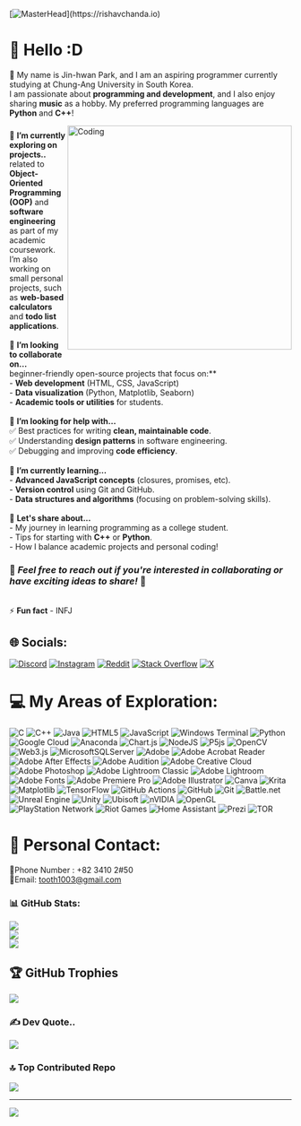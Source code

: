 [![MasterHead]([https://1.bp.blogspot.com/-7A4WynwLsM...](https://clarksimsonmiller.com/wp-content/uploads/2019/06/syracuse-ny-page.gif))](https://rishavchanda.io)

# 💫 Hello :D

👋 My name is Jin-hwan Park, and I am an aspiring programmer currently studying at Chung-Ang University in South Korea. <br>
I am passionate about **programming and development**, and I also enjoy sharing **music** as a hobby.
My preferred programming languages are **Python** and **C++**!

<img align="right" alt="Coding" width="400" src="[https://cdn.dribbble.com/users/116207...](https://gifdb.com/images/high/animated-man-computer-coding-nae6mec378lsg1i3.gif)">

###
🔭 **I’m currently exploring on projects..**<br>related to **Object-Oriented Programming (OOP)** and **software engineering** as part of my academic coursework.
<br>I’m also working on small personal projects, such as **web-based calculators** and **todo list applications**.<br><br>👯 **I’m looking to collaborate on...**<br>beginner-friendly open-source projects that focus on:**<br>- **Web development** (HTML, CSS, JavaScript)<br>- **Data visualization** (Python, Matplotlib, Seaborn)<br>- **Academic tools or utilities** for students.<br><br>🤝 **I’m looking for help with...** <br>     ✅ Best practices for writing **clean, maintainable code**.<br>     ✅ Understanding **design patterns** in software engineering.<br>     ✅ Debugging and improving **code efficiency**.<br><br>
🌱 **I’m currently learning...** <br>- **Advanced JavaScript concepts** (closures, promises, etc).<br>- **Version control** using Git and GitHub.<br>- **Data structures and algorithms** (focusing on problem-solving skills).<br><br>💬 **Let's share about...** <br>- My journey in learning programming as a college student.<br>- Tips for starting with **C++** or **Python**.<br>- How I balance academic projects and personal coding!

### 👀 *Feel free to reach out if you're interested in collaborating or have exciting ideas to share!* 👀

<br>⚡ **Fun fact** - INFJ


## 🌐 Socials:
[![Discord](https://img.shields.io/badge/Discord-%237289DA.svg?logo=discord&logoColor=white)](https://discord.gg/https://discord.com/channels/1309456541791027240/1309456541791027243) [![Instagram](https://img.shields.io/badge/Instagram-%23E4405F.svg?logo=Instagram&logoColor=white)](https://instagram.com/kyle_makarov) [![Reddit](https://img.shields.io/badge/Reddit-%23FF4500.svg?logo=Reddit&logoColor=white)](https://reddit.com/user/kylemakarovloop) [![Stack Overflow](https://img.shields.io/badge/-Stackoverflow-FE7A16?logo=stack-overflow&logoColor=white)](https://stackoverflow.com/users/kylemkr) [![X](https://img.shields.io/badge/X-black.svg?logo=X&logoColor=white)](https://x.com/    ) 

# 💻 My Areas of Exploration:
![C](https://img.shields.io/badge/c-%2300599C.svg?style=for-the-badge&logo=c&logoColor=white) ![C++](https://img.shields.io/badge/c++-%2300599C.svg?style=for-the-badge&logo=c%2B%2B&logoColor=white) ![Java](https://img.shields.io/badge/java-%23ED8B00.svg?style=for-the-badge&logo=openjdk&logoColor=white) ![HTML5](https://img.shields.io/badge/html5-%23E34F26.svg?style=for-the-badge&logo=html5&logoColor=white) ![JavaScript](https://img.shields.io/badge/javascript-%23323330.svg?style=for-the-badge&logo=javascript&logoColor=%23F7DF1E) ![Windows Terminal](https://img.shields.io/badge/Windows%20Terminal-%234D4D4D.svg?style=for-the-badge&logo=windows-terminal&logoColor=white) ![Python](https://img.shields.io/badge/python-3670A0?style=for-the-badge&logo=python&logoColor=ffdd54) ![Google Cloud](https://img.shields.io/badge/GoogleCloud-%234285F4.svg?style=for-the-badge&logo=google-cloud&logoColor=white) ![Anaconda](https://img.shields.io/badge/Anaconda-%2344A833.svg?style=for-the-badge&logo=anaconda&logoColor=white) ![Chart.js](https://img.shields.io/badge/chart.js-F5788D.svg?style=for-the-badge&logo=chart.js&logoColor=white) ![NodeJS](https://img.shields.io/badge/node.js-6DA55F?style=for-the-badge&logo=node.js&logoColor=white) ![P5js](https://img.shields.io/badge/p5.js-ED225D?style=for-the-badge&logo=p5.js&logoColor=FFFFFF) ![OpenCV](https://img.shields.io/badge/opencv-%23white.svg?style=for-the-badge&logo=opencv&logoColor=white) ![Web3.js](https://img.shields.io/badge/web3.js-F16822?style=for-the-badge&logo=web3.js&logoColor=white) ![MicrosoftSQLServer](https://img.shields.io/badge/Microsoft%20SQL%20Server-CC2927?style=for-the-badge&logo=microsoft%20sql%20server&logoColor=white) ![Adobe](https://img.shields.io/badge/adobe-%23FF0000.svg?style=for-the-badge&logo=adobe&logoColor=white) ![Adobe Acrobat Reader](https://img.shields.io/badge/Adobe%20Acrobat%20Reader-EC1C24.svg?style=for-the-badge&logo=Adobe%20Acrobat%20Reader&logoColor=white) ![Adobe After Effects](https://img.shields.io/badge/Adobe%20After%20Effects-9999FF.svg?style=for-the-badge&logo=Adobe%20After%20Effects&logoColor=white) ![Adobe Audition](https://img.shields.io/badge/Adobe%20Audition-9999FF.svg?style=for-the-badge&logo=Adobe%20Audition&logoColor=white) ![Adobe Creative Cloud](https://img.shields.io/badge/Adobe%20Creative%20Cloud-DA1F26.svg?style=for-the-badge&logo=Adobe%20Creative%20Cloud&logoColor=white) ![Adobe Photoshop](https://img.shields.io/badge/adobe%20photoshop-%2331A8FF.svg?style=for-the-badge&logo=adobe%20photoshop&logoColor=white) ![Adobe Lightroom Classic](https://img.shields.io/badge/Adobe%20Lightroom%20Classic-31A8FF.svg?style=for-the-badge&logo=Adobe%20Lightroom%20Classic&logoColor=white) ![Adobe Lightroom](https://img.shields.io/badge/Adobe%20Lightroom-31A8FF.svg?style=for-the-badge&logo=Adobe%20Lightroom&logoColor=white) ![Adobe Fonts](https://img.shields.io/badge/Adobe%20Fonts-000B1D.svg?style=for-the-badge&logo=Adobe%20Fonts&logoColor=white) ![Adobe Premiere Pro](https://img.shields.io/badge/Adobe%20Premiere%20Pro-9999FF.svg?style=for-the-badge&logo=Adobe%20Premiere%20Pro&logoColor=white) ![Adobe Illustrator](https://img.shields.io/badge/adobe%20illustrator-%23FF9A00.svg?style=for-the-badge&logo=adobe%20illustrator&logoColor=white) ![Canva](https://img.shields.io/badge/Canva-%2300C4CC.svg?style=for-the-badge&logo=Canva&logoColor=white) ![Krita](https://img.shields.io/badge/Krita-203759?style=for-the-badge&logo=krita&logoColor=EEF37B) ![Matplotlib](https://img.shields.io/badge/Matplotlib-%23ffffff.svg?style=for-the-badge&logo=Matplotlib&logoColor=black) ![TensorFlow](https://img.shields.io/badge/TensorFlow-%23FF6F00.svg?style=for-the-badge&logo=TensorFlow&logoColor=white) ![GitHub Actions](https://img.shields.io/badge/github%20actions-%232671E5.svg?style=for-the-badge&logo=githubactions&logoColor=white) ![GitHub](https://img.shields.io/badge/github-%23121011.svg?style=for-the-badge&logo=github&logoColor=white) ![Git](https://img.shields.io/badge/git-%23F05033.svg?style=for-the-badge&logo=git&logoColor=white) ![Battle.net](https://img.shields.io/badge/battle.net-%2300AEFF.svg?style=for-the-badge&logo=battle.net&logoColor=white) ![Unreal Engine](https://img.shields.io/badge/unrealengine-%23313131.svg?style=for-the-badge&logo=unrealengine&logoColor=white) ![Unity](https://img.shields.io/badge/unity-%23000000.svg?style=for-the-badge&logo=unity&logoColor=white) ![Ubisoft](https://img.shields.io/badge/Ubisoft-%23F5F5F5.svg?style=for-the-badge&logo=Ubisoft&logoColor=black) ![nVIDIA](https://img.shields.io/badge/nVIDIA-%2376B900.svg?style=for-the-badge&logo=nVIDIA&logoColor=white) ![OpenGL](https://img.shields.io/badge/OpenGL-white?logo=OpenGL&style=for-the-badge) ![PlayStation Network](https://img.shields.io/badge/PSN-%230070D1.svg?style=for-the-badge&logo=Playstation&logoColor=white) ![Riot Games](https://img.shields.io/badge/riotgames-D32936.svg?style=for-the-badge&logo=riotgames&logoColor=white) ![Home Assistant](https://img.shields.io/badge/home%20assistant-%2341BDF5.svg?style=for-the-badge&logo=home-assistant&logoColor=white) ![Prezi](https://img.shields.io/badge/Prezi-%23000000.svg?style=for-the-badge&logo=Prezi&logoColor=white) ![TOR](https://img.shields.io/badge/tor-%237E4798.svg?style=for-the-badge&logo=tor-project&logoColor=white)

# 📧 Personal Contact:
📱Phone Number : +82 3410 2#50 <br>
📨Email: tooth1003@gmail.com 
 
### 📊 GitHub Stats:
![](https://github-readme-stats.vercel.app/api?username=jinhwanpark&theme=radical&hide_border=false&include_all_commits=true&count_private=false)<br/>
![](https://github-readme-streak-stats.herokuapp.com/?user=jinhwanpark&theme=radical&hide_border=false)<br/>
![](https://github-readme-stats.vercel.app/api/top-langs/?username=jinhwanpark&theme=radical&hide_border=false&include_all_commits=true&count_private=false&layout=compact)

## 🏆 GitHub Trophies
![](https://github-profile-trophy.vercel.app/?username=jinhwanpark&theme=radical&no-frame=true&no-bg=false&margin-w=4)

### ✍️ Dev Quote..
![](https://quotes-github-readme.vercel.app/api?type=horizontal&theme=radical)

### 🔝 Top Contributed Repo
![](https://github-contributor-stats.vercel.app/api?username=jinhwanpark&limit=5&theme=dark&combine_all_yearly_contributions=true)

---
[![](https://visitcount.itsvg.in/api?id=jinhwanpark&icon=0&color=13)](https://visitcount.itsvg.in)
